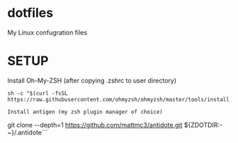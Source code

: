 # dotfiles
My Linux confugration files

# SETUP

Install Oh-My-ZSH (after copying .zshrc to user directory)
```
sh -c "$(curl -fsSL https://raw.githubusercontent.com/ohmyzsh/ohmyzsh/master/tools/install.sh)"```

Install antigen (my zsh plugin manager of choice)
```
git clone --depth=1 https://github.com/mattmc3/antidote.git ${ZDOTDIR:-~}/.antidote```
